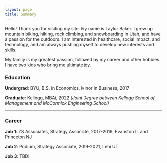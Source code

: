 ```yaml
---
layout: page
title: Summary
---
```


Hello! Thank you for visiting my site. My name is Taylor Baker. I grew up mountain biking, hiking, rock climbing, and snowboarding in Utah, and have a passion for the outdoors. I am interested in healthcare, social impact, and technology, and am always pushing myself to develop new interests and skills. 

My family is my greatest passion, followed by my career and other hobbies. I have two kids who bring me ultimate joy. 

### Education

**Undergrad**: BYU, B.S. in Economics, Minor in Business, 2017

**Graduate**: Kellogg, MBAi, 2022 _(Joint Degree between Kellogg School of Management and McCormick Engineering School)_

---

### Career

**Job 1**: ZS Associates, Strategy Associate, 2017-2019, Evanston IL and Princeton NJ

**Job 2**: Podium, Strategy Associate, 2019-2021, Lehi UT

**Job 3**: TBD!



